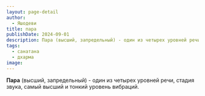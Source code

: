 ```yaml
---
layout: page-detail
author:
  - Яшодеви
title: пара
publishDate: 2024-09-01
description: Пара (высший, запредельный) - один из четырех уровней речи, стадия звука, самый высший и тонкий уровень вибраций.
tags:
  - санатана
  - дхарма
image:
---
```

**Пара** (высший, запредельный) - один из четырех уровней речи, стадия звука, самый высший и тонкий уровень вибраций.

